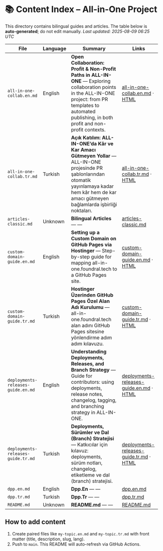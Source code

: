 # 📚 Content Index – All-in-One Project

This directory contains bilingual guides and articles. The table below is **auto-generated**; do not edit manually.
_Last updated: 2025-08-09 06:25 UTC_

| File | Language | Summary | Links |
|------|----------|---------|-------|
| `all-in-one-collab.en.md` | English | **Open Collaboration: Profit & Non-Profit Paths in ALL-IN-ONE** — Exploring collaboration points in the ALL-IN-ONE project: from PR templates to automated publishing, in both profit and non-profit contexts. | [all-in-one-collab.en.md](https://github.com/cevherdogan/all-in-one/blob/main/content/all-in-one-collab.en.md) · [HTML](https://cevherdogan.github.io/all-in-one/articles/all-in-one-collab/en.html) |
| `all-in-one-collab.tr.md` | Turkish | **Açık Katılım: ALL-IN-ONE’da Kâr ve Kar Amacı Gütmeyen Yollar** — ALL-IN-ONE projesinde PR şablonlarından otomatik yayınlamaya kadar hem kâr hem de kar amacı gütmeyen bağlamlarda işbirliği noktaları. | [all-in-one-collab.tr.md](https://github.com/cevherdogan/all-in-one/blob/main/content/all-in-one-collab.tr.md) · [HTML](https://cevherdogan.github.io/all-in-one/articles/all-in-one-collab/tr.html) |
| `articles-classic.md` | Unknown | **Bilingual Articles** — — | [articles-classic.md](https://github.com/cevherdogan/all-in-one/blob/main/content/articles-classic.md) |
| `custom-domain-guide.en.md` | English | **Setting up a Custom Domain on GitHub Pages via Hostinger** — Step-by-step guide for mapping all-in-one.foundral.tech to a GitHub Pages site. | [custom-domain-guide.en.md](https://github.com/cevherdogan/all-in-one/blob/main/content/custom-domain-guide.en.md) · [HTML](https://cevherdogan.github.io/all-in-one/articles/custom-domain-guide/en.html) |
| `custom-domain-guide.tr.md` | Turkish | **Hostinger Üzerinden GitHub Pages Özel Alan Adı Kurulumu** — all-in-one.foundral.tech alan adını GitHub Pages sitesine yönlendirme adım adım kılavuzu. | [custom-domain-guide.tr.md](https://github.com/cevherdogan/all-in-one/blob/main/content/custom-domain-guide.tr.md) · [HTML](https://cevherdogan.github.io/all-in-one/articles/custom-domain-guide/tr.html) |
| `deployments-releases-guide.en.md` | English | **Understanding Deployments, Releases, and Branch Strategy** — Guide for contributors: using deployments, release notes, changelog, tagging, and branching strategy in ALL-IN-ONE. | [deployments-releases-guide.en.md](https://github.com/cevherdogan/all-in-one/blob/main/content/deployments-releases-guide.en.md) · [HTML](https://cevherdogan.github.io/all-in-one/articles/deployments-releases-guide/en.html) |
| `deployments-releases-guide.tr.md` | Turkish | **Deployments, Sürümler ve Dal (Branch) Stratejisi** — Katkıcılar için kılavuz: deployments, sürüm notları, changelog, etiketleme ve dal (branch) stratejisi. | [deployments-releases-guide.tr.md](https://github.com/cevherdogan/all-in-one/blob/main/content/deployments-releases-guide.tr.md) · [HTML](https://cevherdogan.github.io/all-in-one/articles/deployments-releases-guide/tr.html) |
| `dpp.en.md` | English | **Dpp.En** — — | [dpp.en.md](https://github.com/cevherdogan/all-in-one/blob/main/content/dpp.en.md) |
| `dpp.tr.md` | Turkish | **Dpp.Tr** — — | [dpp.tr.md](https://github.com/cevherdogan/all-in-one/blob/main/content/dpp.tr.md) |
| `README.md` | Unknown | **README.md** — — | [README.md](https://github.com/cevherdogan/all-in-one/blob/main/content/README.md) |

## How to add content
1) Create paired files like `my-topic.en.md` and `my-topic.tr.md` with front matter (title, description, slug, lang).
2) Push to `main`. This README will auto-refresh via GitHub Actions.
